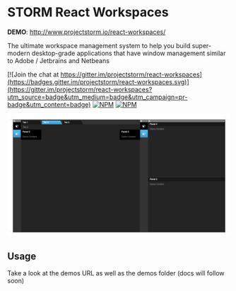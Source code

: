 # STORM React Workspaces

__DEMO__: http://www.projectstorm.io/react-workspaces/

The ultimate workspace management system to help you build super-modern desktop-grade
applications that have window management similar to Adobe / Jetbrains and Netbeans

[![Join the chat at https://gitter.im/projectstorm/react-workspaces](https://badges.gitter.im/projectstorm/react-workspaces.svg)](https://gitter.im/projectstorm/react-workspaces?utm_source=badge&utm_medium=badge&utm_campaign=pr-badge&utm_content=badge)
[![NPM](https://img.shields.io/npm/v/storm-react-workspaces.svg)](https://npmjs.org/package/storm-react-workspaces)
[![NPM](https://img.shields.io/npm/dt/storm-react-workspaces.svg)](https://npmjs.org/package/storm-react-workspaces)

![Demo1](./images/screenshot1.png)

## Usage

Take a look at the demos URL as well as the demos folder (docs will follow soon)

